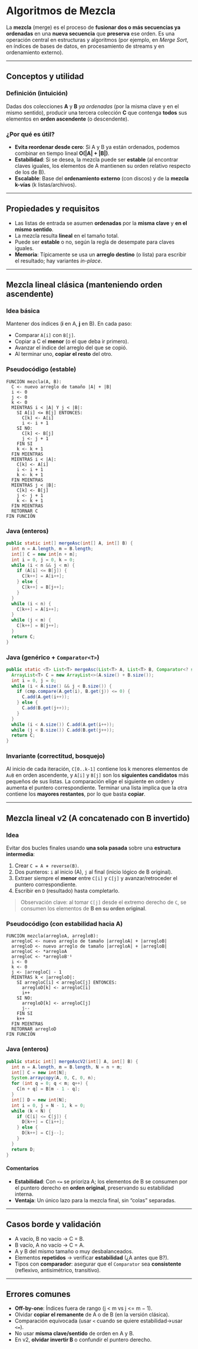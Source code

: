 # Algoritmos de Mezcla

La **mezcla** (merge) es el proceso de **fusionar dos o más secuencias ya ordenadas** en una **nueva secuencia** que **preserva** ese orden. Es una operación central en estructuras y algoritmos (por ejemplo, en _Merge Sort_, en índices de bases de datos, en procesamiento de streams y en ordenamiento externo).

---

## Conceptos y utilidad

### Definición (intuición)

Dadas dos colecciones **A** y **B** _ya ordenadas_ (por la misma clave y en el mismo sentido), producir una tercera colección **C** que contenga **todos** sus elementos en **orden ascendente** (o descendente).

### ¿Por qué es útil?

- **Evita reordenar desde cero**: Si A y B ya están ordenados, podemos combinar en tiempo lineal **O(|A| + |B|)**.
- **Estabilidad**: Si se desea, la mezcla puede ser **estable** (al encontrar claves iguales, los elementos de A mantienen su orden relativo respecto de los de B).
- **Escalable**: Base del **ordenamiento externo** (con discos) y de la **mezcla k-vías** (k listas/archivos).

---

## Propiedades y requisitos

- Las listas de entrada se asumen **ordenadas** por la **misma clave** y **en el mismo sentido**.
- La mezcla resulta **lineal** en el tamaño total.
- Puede ser **estable** o no, según la regla de desempate para claves iguales.
- **Memoria**: Típicamente se usa un **arreglo destino** (o lista) para escribir el resultado; hay variantes _in-place_.

---

## Mezcla lineal clásica (manteniendo orden ascendente)

### Idea básica

Mantener dos índices (**i** en A, **j** en B). En cada paso:

- Comparar `A[i]` con `B[j]`.
- Copiar a C el **menor** (o el que deba ir primero).
- Avanzar el índice del arreglo del que se copió.
- Al terminar uno, **copiar el resto** del otro.

### Pseudocódigo (estable)

```text
FUNCIÓN mezcla(A, B):
  C <- nuevo arreglo de tamaño |A| + |B|
  i <- 0
  j <- 0
  k <- 0
  MIENTRAS i < |A| Y j < |B|:
    SI A[i] <= B[j] ENTONCES:
      C[k] <- A[i]
      i <- i + 1
    SI NO:
      C[k] <- B[j]
      j <- j + 1
    FIN SI
    k <- k + 1
  FIN MIENTRAS
  MIENTRAS i < |A|:
    C[k] <- A[i]
    i <- i + 1
    k <- k + 1
  FIN MIENTRAS
  MIENTRAS j < |B|:
    C[k] <- B[j]
    j <- j + 1
    k <- k + 1
  FIN MIENTRAS
  RETORNAR C
FIN FUNCIÓN
```

### Java (enteros)

```java
public static int[] mergeAsc(int[] A, int[] B) {
  int n = A.length, m = B.length;
  int[] C = new int[n + m];
  int i = 0, j = 0, k = 0;
  while (i < n && j < m) {
    if (A[i] <= B[j]) {
      C[k++] = A[i++];
    } else {
      C[k++] = B[j++];
    }
  }
  while (i < n) {
    C[k++] = A[i++];
  }
  while (j < m) {
    C[k++] = B[j++];
  }
  return C;
}
```

### Java (genérico + `Comparator<T>`)

```java
public static <T> List<T> mergeAsc(List<T> A, List<T> B, Comparator<? super T> cmp) {
  ArrayList<T> C = new ArrayList<>(A.size() + B.size());
  int i = 0, j = 0;
  while (i < A.size() && j < B.size()) {
    if (cmp.compare(A.get(i), B.get(j)) <= 0) {
      C.add(A.get(i++));
    } else {
      C.add(B.get(j++));
    }
  }
  while (i < A.size()) C.add(A.get(i++));
  while (j < B.size()) C.add(B.get(j++));
  return C;
}
```

### Invariante (correctitud, bosquejo)

Al inicio de cada iteración, `C[0..k-1]` contiene los k menores elementos de `A∪B` en orden ascendente, y `A[i]` y `B[j]` son los **siguientes candidatos** más pequeños de sus listas. La comparación elige el siguiente en orden y aumenta el puntero correspondiente. Terminar una lista implica que la otra contiene los **mayores restantes**, por lo que basta **copiar**.

---

## Mezcla lineal v2 (A concatenado con B invertido)

### Idea

Evitar dos bucles finales usando **una sola pasada** sobre una **estructura intermedia**:

1. Crear `C = A ⧺ reverse(B)`.
2. Dos punteros: `i` al inicio (A), `j` al final (inicio lógico de B original).
3. Extraer siempre el **menor** entre `C[i]` y `C[j]` y avanzar/retroceder el puntero correspondiente.
4. Escribir en `D` (resultado) hasta completarlo.

> Observación clave: al tomar `C[j]` desde el extremo derecho de `C`, se consumen los elementos de **B en su orden original**.

### Pseudocódigo (con estabilidad hacia A)

```text
FUNCIÓN mezcla(arregloA, arregloB):
  arregloC <- nuevo arreglo de tamaño |arregloA| + |arregloB|
  arregloD <- nuevo arreglo de tamaño |arregloA| + |arregloB|
  arregloC <- *arregloA
  arregloC <- *arregloB⁻¹
  i <- 0
  k <- 0
  j <- |arregloC| - 1
  MIENTRAS k < |arregloD|:
    SI arregloC[i] < arregloC[j] ENTONCES:
      arregloD[k] <- arregloC[i]
      i++
    SI NO:
      arregloD[k] <- arregloC[j]
      j--
    FIN SI
    k++
  FIN MIENTRAS
  RETORNAR arregloD
FIN FUNCIÓN
```

### Java (enteros)

```java
public static int[] mergeAscV2(int[] A, int[] B) {
  int n = A.length, m = B.length, N = n + m;
  int[] C = new int[N];
  System.arraycopy(A, 0, C, 0, n);
  for (int q = 0; q < m; q++) {
    C[n + q] = B[m - 1 - q];
  }
  int[] D = new int[N];
  int i = 0, j = N - 1, k = 0;
  while (k < N) {
    if (C[i] <= C[j]) {
      D[k++] = C[i++];
    } else {
      D[k++] = C[j--];
    }
  }
  return D;
}
```

#### Comentarios

- **Estabilidad**: Con `<=` se prioriza A; los elementos de B se consumen por el puntero derecho en **orden original**, preservando su estabilidad interna.
- **Ventaja**: Un único lazo para la mezcla final, sin “colas” separadas.

---

## Casos borde y validación

- A vacío, B no vacío → C = B.
- B vacío, A no vacío → C = A.
- A y B del mismo tamaño o muy desbalanceados.
- Elementos **repetidos** → verificar **estabilidad** (¿A antes que B?).
- Tipos con **comparador**: asegurar que el `Comparator` sea **consistente** (reflexivo, antisimétrico, transitivo).

---

## Errores comunes

- **Off-by-one**: Índices fuera de rango (j < m vs j <= m − 1).
- Olvidar **copiar el remanente** de A o de B (en la versión clásica).
- Comparación equivocada (usar `<` cuando se quiere estabilidad→usar `<=`).
- No usar **misma clave/sentido** de orden en A y B.
- En v2, **olvidar invertir B** o confundir el puntero derecho.
